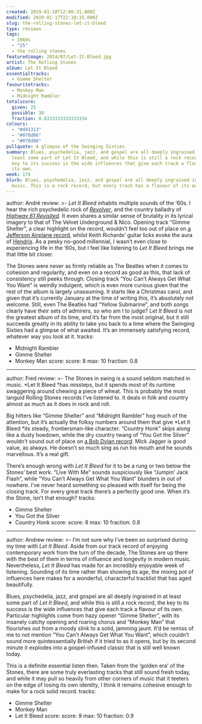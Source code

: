 ```yaml
---
created: 2019-01-10T12:00:31.000Z
modified: 2019-01-17T22:10:15.000Z
slug: the-rolling-stones-let-it-bleed
type: reviews
tags:
  - 1960s
  - "25"
  - the rolling stones
featuredimage: 2024/07/Let-It-Bleed.jpg
artist: The Rolling Stones
album: Let It Bleed
essentialtracks:
  - Gimme Shelter
favouritetracks:
  - Monkey Man
  - Midnight Rambler
totalscore:
  given: 25
  possible: 30
  fraction: 0.8333333333333334
colours:
  - "#d41313"
  - "#070d06"
  - "#070d06"
pullquote: A glimpse of the Swinging Sixties
summary: Blues, psychedelia, jazz, and gospel are all deeply ingrained in at
  least some part of Let It Bleed, and while this is still a rock record, the
  key to its success is the wide influences that give each track a flavour of
  its own.
week: 174
blurb: Blues, psychedelia, jazz, and gospel are all deeply ingrained in the
  music. This is a rock record, but every track has a flavour of its own.
---
```

author: André
review: >-
  *Let It Bleed* inhabits multiple sounds of the ‘60s. I hear the rich
  psychedelic rock of
  [*Revolver*](<reviews/the-beatles-revolver/>), and the
  country balladry of [*Highway 61
  Revisited*](<reviews/bob-dylan-highway-61-revisited/>).
  It even shares a similar sense of brutality in its lyrical imagery to that of
  The Velvet Underground & Nico. Opening track “Gimme Shelter”, a clear
  highlight on the record, wouldn’t feel too out of place on [a Jefferson
  Airplane
  record](<reviews/jefferson-airplane-surrealistic-pillow/>),
  whilst Keith Richards’ guitar licks evoke the aura of
  [Hendrix](<reviews/the-jimi-hendrix-experience-electric-ladyland/>).
  As a pesky no-good millennial, I wasn’t even close to experiencing life in the
  ‘60s, but I feel like listening to *Let It Bleed* brings me that little bit
  closer.

  The Stones were never as firmly reliable as The Beatles when it comes to cohesion and regularity, and even on a record as good as this, that lack of consistency still peeks through. Closing track “You Can’t Always Get What You Want” is weirdly indulgent, which is even more curious given that the rest of the album is largely unassuming. It starts like a Christmas carol, and given that it’s currently January at the time of writing this, it’s absolutely not welcome. Still, even The Beatles had “Yellow Submarine”, and both songs clearly have their sets of admirers, so who am I to judge? *Let It Bleed* is not the greatest album of its time, and it’s far from the most original, but it still succeeds greatly in its ability to take you back to a time where the Swinging Sixties had a glimpse of what awaited. It’s an immensely satisfying record, whatever way you look at it.
tracks:
  - Midnight Rambler
  - ­­Gimme Shelter
  - ­­Monkey Man
score:
  score: 8
  max: 10
  fraction: 0.8
---
author: Fred
review: >-
  The Stones in swing is a sound seldom matched in music. *Let It Bleed *has
  missteps, but it spends most of its runtime swaggering around chewing a piece
  of wheat. This is probably the most languid Rolling Stones records I’ve
  listened to. It deals in folk and country almost as much as it does in rock
  and roll.

  Big hitters like “Gimme Shelter” and “Midnight Rambler” hog much of the attention, but it’s actually the folksy numbers around them that give *Let It Bleed *its steady, frontiersman-like character. “Country Honk” skips along like a dusty hoedown, while the dry country twang of “You Got the Silver” wouldn’t sound out of place on [a Bob Dylan record](<reviews/bob-dylan-highway-61-revisited/>). Mick Jagger is good value, as always. He doesn’t so much sing as run his mouth and he sounds marvellous. It’s a real gift.

  There’s enough wrong with *Let It Bleed* for it to be a rung or two below the Stones’ best work. “Live With Me” sounds suspiciously like “Jumpin’ Jack Flash”, while “You Can’t Always Get What You Want” blunders in out of nowhere. I’ve never heard something so pleased with itself for being the closing track. For every great track there’s a perfectly good one. When it’s the Stone, isn’t that enough?
tracks:
  - Gimme Shelter
  - ­­You Got the Silver
  - ­­Country Honk
score:
  score: 8
  max: 10
  fraction: 0.8
---
author: Andrew
review: >-
  I’m not sure why I’ve been so surprised during my time with *Let It Bleed*.
  Aside from our track record of enjoying contemporary work from the turn of the
  decade, The Stones are up there with the best of them in terms of influence
  and longevity in modern music. Nevertheless, *Let It Bleed* has made for an
  incredibly enjoyable week of listening. Sounding of its time rather than
  showing its age, the mixing pot of influences here makes for a wonderful,
  characterful tracklist that has aged beautifully.

  Blues, psychedelia, jazz, and gospel are all deeply ingrained in at least some part of *Let It Bleed*, and while this is still a rock record, the key to its success is the wide influences that give each track a flavour of its own. Particular highlights come from hazy opener “Gimme Shelter”, with its insanely catchy opening and roaring chorus and “Monkey Man” that flourishes out from a moody slink to a solid, jamming jaunt. It’d be remiss of me to not mention “You Can’t Always Get What You Want”, which couldn’t sound more quintessentially British if it tried to as it opens, but by its second minute it explodes into a gospel-infused classic that is still well known today.

  This is a definite essential listen then. Taken from the ‘golden era’ of the Stones, there are some truly everlasting tracks that still sound fresh today, and while it may pull so heavily from other corners of music that it teeters on the edge of losing its own identity, I think it remains cohesive enough to make for a rock solid record.
tracks:
  - Gimme Shelter
  - ­­Monkey Man
  - ­­Let It Bleed
score:
  score: 9
  max: 10
  fraction: 0.9
